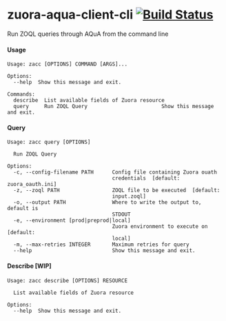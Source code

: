 # zuora-aqua-client-cli [![Build Status](https://travis-ci.com/molnarjani/zuora-aqua-client-cli.svg?branch=master)](https://travis-ci.com/molnarjani/zuora-aqua-client-cli)

Run ZOQL queries through AQuA from the command line

#### Usage

```
Usage: zacc [OPTIONS] COMMAND [ARGS]...

Options:
  --help  Show this message and exit.

Commands:
  describe  List available fields of Zuora resource
  query     Run ZOQL Query                        Show this message and exit.
```

#### Query
```
Usage: zacc query [OPTIONS]

  Run ZOQL Query

Options:
  -c, --config-filename PATH      Config file containing Zuora ouath
                                  credentials  [default: zuora_oauth.ini]
  -z, --zoql PATH                 ZOQL file to be executed  [default:
                                  input.zoql]
  -o, --output PATH               Where to write the output to, default is
                                  STDOUT
  -e, --environment [prod|preprod|local]
                                  Zuora environment to execute on  [default:
                                  local]
  -m, --max-retries INTEGER       Maximum retries for query
  --help                          Show this message and exit.
```

#### Describe [WIP]
```
Usage: zacc describe [OPTIONS] RESOURCE

  List available fields of Zuora resource

Options:
  --help  Show this message and exit.
```
